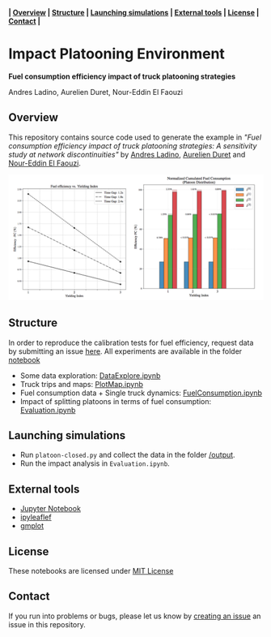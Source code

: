 
**| [Overview](#overview) | [Structure](#structure) | [Launching simulations](#launching-simulations) | [External tools](#external-tools) | [License](#license) | [Contact](#contact) |**

# Impact Platooning Environment


**Fuel consumption efficiency impact of truck platooning strategies**

Andres Ladino, Aurelien Duret, Nour-Eddin El Faouzi

## Overview 

This repository contains source code used to generate the example in *"Fuel consumption efficiency impact of truck platooning strategies: A sensitivity study at network discontinuities"* by [Andres Ladino](https://github.com/aladinoster),  [Aurelien Duret](https://www.researchgate.net/profile/Aurelien_Duret) and [Nour-Eddin El Faouzi](https://scholar.google.fr/citations?user=uiMicVIAAAAJ&hl=fr). 

![](notebook/efficiency-pic.png)

## Structure 

In order to reproduce the calibration tests for fuel efficiency, request data by submitting an issue [here](https://github.com/research-licit/Energy-Impact-Platoon/issues/new). All experiments are available in the folder [notebook](notebook)

- Some data exploration: [DataExplore.ipynb](notebook/01-DataExplore.ipynb)
- Truck trips and maps: [PlotMap.ipynb](notebooks/02-PlotMap.ipynb)
- Fuel consumption data + Single truck dynamics: [FuelConsumption.ipynb](notebooks/03-FuelConsumption.ipynb)
- Impact of splitting platoons in terms of fuel consumption: [Evaluation.ipynb](notebooks/05-Evaluation.ipynb)


## Launching simulations 

- Run `platoon-closed.py` and collect the data in the folder [/output](output). 
- Run the impact analysis in `Evaluation.ipynb`.


## External tools

- [Jupyter Notebook](https://jupyter.readthedocs.io/en/latest/)
- [ipyleaflef](https://ipyleaflet.readthedocs.io/en/latest/installation.html)
- [gmplot](https://github.com/vgm64/gmplot)

## License

These notebooks are licensed under [MIT License](https://github.com/research-licit/Energy-Impact-Platoon/blob/master/LICENSE)

## Contact 

If you run into problems or bugs, please let us know by [creating an issue](https://github.com/research-licit/Energy-Impact-Platoon/issues/new) an issue in this repository.